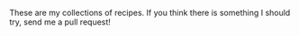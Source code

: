 These are my collections of recipes. If you think there is something I should try, send me a pull request!
